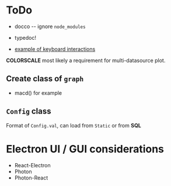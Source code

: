 # ToDo

* docco -- ignore `node_modules`

* typedoc!

* [example of keyboard interactions](https://github.com/palantir/plottable/blob/e25ad631c27045d74abb4323959dd6af762812af/quicktests/overlaying/tests/realistic/symbols.js)

**COLORSCALE** most likely a requirement for multi-datasource plot.

## Create class of `graph`

* macd() for example

## `Config` class

Format of `Config.val`, can load from `Static` or from **SQL**


# Electron UI / GUI considerations
* React-Electron
* Photon
* Photon-React

